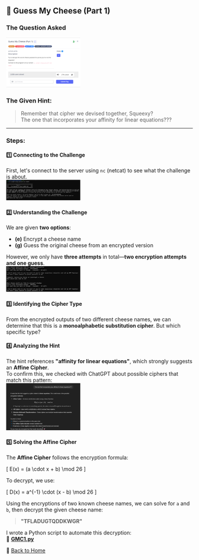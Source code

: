 ## 🧀 Guess My Cheese (Part 1)
### The Question Asked
<img src="../../assets/images/picoCTF/GMS1(question).png" alt="Guess My Cheese Question" width="200" />

### The Given Hint:  
> Remember that cipher we devised together, Squeexy?  
> The one that incorporates your affinity for linear equations???

---

### Steps:
#### 1️⃣ Connecting to the Challenge
First, let's connect to the server using `nc` (netcat) to see what the challenge is about.  
<img src="../../assets/images/picoCTF/GMC1(nc).png" alt="Guess My Cheese Question" width="200" />

#### 2️⃣ Understanding the Challenge
We are given **two options**:  
- **(e)** Encrypt a cheese name  
- **(g)** Guess the original cheese from an encrypted version  

However, we only have **three attempts** in total—**two encryption attempts and one guess**.  
<img src="../../assets/images/picoCTF/GMC(e).png" alt="Guess My Cheese Question" width="200" />

#### 3️⃣ Identifying the Cipher Type  
From the encrypted outputs of two different cheese names, we can determine that this is a **monoalphabetic substitution cipher**. But which specific type?  

#### 4️⃣ Analyzing the Hint  
The hint references **"affinity for linear equations"**, which strongly suggests an **Affine Cipher**.  
To confirm this, we checked with ChatGPT about possible ciphers that match this pattern:  
<img src="../../assets/images/picoCTF/GMC(chat).png" alt="Guess My Cheese Question" width="200" />

#### 5️⃣ Solving the Affine Cipher  
The **Affine Cipher** follows the encryption formula:

\[
E(x) = (a \cdot x + b) \mod 26
\]

To decrypt, we use:

\[
D(x) = a^{-1} \cdot (x - b) \mod 26
\]

Using the encryptions of two known cheese names, we can solve for `a` and `b`, then decrypt the given cheese name:  
> **"TFLADUGTQDDKWGR"**  

I wrote a Python script to automate this decryption:  
📜 **[GMC1.py](../../assets/scripts/picoCTF/GMC1.py)**  

🔗 [Back to Home](../index.md)

